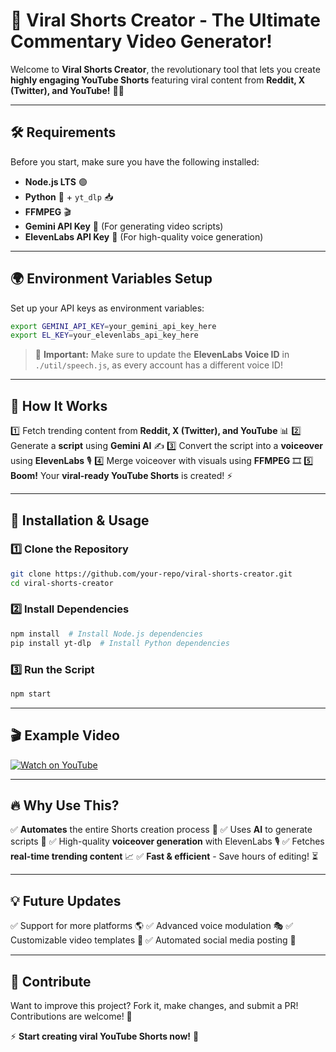 # 🚀 Viral Shorts Creator - The Ultimate Commentary Video Generator!

Welcome to **Viral Shorts Creator**, the revolutionary tool that lets you create **highly engaging YouTube Shorts** featuring viral content from **Reddit, X (Twitter), and YouTube!** 🎥🔥

---
## 🛠️ Requirements
Before you start, make sure you have the following installed:

- **Node.js LTS** 🟢
- **Python** 🐍 + `yt_dlp` 📥
- **FFMPEG** 🎬
- **Gemini API Key** 🔑 (For generating video scripts)
- **ElevenLabs API Key** 🎤 (For high-quality voice generation)

---
## 🌍 Environment Variables Setup
Set up your API keys as environment variables:

```sh
export GEMINI_API_KEY=your_gemini_api_key_here
export EL_KEY=your_elevenlabs_api_key_here
```

> 📝 **Important:** Make sure to update the **ElevenLabs Voice ID** in `./util/speech.js`, as every account has a different voice ID!

---
## 🚀 How It Works
1️⃣ Fetch trending content from **Reddit, X (Twitter), and YouTube** 📊
2️⃣ Generate a **script** using **Gemini AI** ✍️
3️⃣ Convert the script into a **voiceover** using **ElevenLabs** 🎙️
4️⃣ Merge voiceover with visuals using **FFMPEG** 🎞️
5️⃣ **Boom!** Your **viral-ready YouTube Shorts** is created! ⚡

---
## 🔧 Installation & Usage

### 1️⃣ Clone the Repository
```sh
git clone https://github.com/your-repo/viral-shorts-creator.git
cd viral-shorts-creator
```

### 2️⃣ Install Dependencies
```sh
npm install  # Install Node.js dependencies
pip install yt-dlp  # Install Python dependencies
```

### 3️⃣ Run the Script
```sh
npm start
```

---
## 🎬 Example Video
[![Watch on YouTube](https://img.youtube.com/vi/21G8IQM2-ZA/0.jpg)](https://www.youtube.com/shorts/21G8IQM2-ZA)

---
## 🔥 Why Use This?
✅ **Automates** the entire Shorts creation process 🚀
✅ Uses **AI** to generate scripts 📜
✅ High-quality **voiceover generation** with ElevenLabs 🎙️
✅ Fetches **real-time trending content** 📈
✅ **Fast & efficient** - Save hours of editing! ⏳

---
## 💡 Future Updates
✅ Support for more platforms 🌎
✅ Advanced voice modulation 🎭
✅ Customizable video templates 🎨
✅ Automated social media posting 📢

---
## 🎯 Contribute
Want to improve this project? Fork it, make changes, and submit a PR! Contributions are welcome! 🤝


⚡ **Start creating viral YouTube Shorts now!** 🚀

